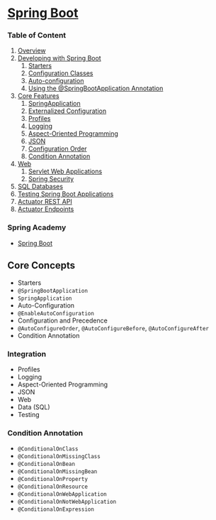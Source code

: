# [Spring Boot](https://docs.spring.io/spring-boot/)

### Table of Content
1. [Overview](https://docs.spring.io/spring-boot/)
2. [Developing with Spring Boot](https://docs.spring.io/spring-boot/reference/using/index.html)
   1. [Starters](https://docs.spring.io/spring-boot/reference/using/build-systems.html#using.build-systems.starters)
   2. [Configuration Classes](https://docs.spring.io/spring-boot/reference/using/configuration-classes.html)
   3. [Auto-configuration](https://docs.spring.io/spring-boot/reference/using/auto-configuration.html)
   4. [Using the @SpringBootApplication Annotation](https://docs.spring.io/spring-boot/reference/using/using-the-springbootapplication-annotation.html)
3. [Core Features](https://docs.spring.io/spring-boot/reference/features/index.html)
   1. [SpringApplication](https://docs.spring.io/spring-boot/reference/features/spring-application.html)
   2. [Externalized Configuration](https://docs.spring.io/spring-boot/reference/features/external-config.html)
   3. [Profiles](https://docs.spring.io/spring-boot/reference/features/profiles.html)
   4. [Logging](https://docs.spring.io/spring-boot/reference/features/logging.html)
   5. [Aspect-Oriented Programming](https://docs.spring.io/spring-boot/reference/features/aop.html)
   6. [JSON](https://docs.spring.io/spring-boot/reference/features/json.html)
   7. [Configuration Order](https://docs.spring.io/spring-boot/reference/features/developing-auto-configuration.html#features.developing-auto-configuration.locating-auto-configuration-candidates)
   8. [Condition Annotation](https://docs.spring.io/spring-boot/reference/features/developing-auto-configuration.html#features.developing-auto-configuration.condition-annotations)
4. [Web](https://docs.spring.io/spring-boot/reference/web/index.html)
   1. [Servlet Web Applications](https://docs.spring.io/spring-boot/reference/web/servlet.html)
   2. [Spring Security](https://docs.spring.io/spring-boot/reference/web/spring-security.html)
5. [SQL Databases](https://docs.spring.io/spring-boot/reference/data/sql.html)
6. [Testing Spring Boot Applications](https://docs.spring.io/spring-boot/reference/testing/spring-boot-applications.html)
7. [Actuator REST API](https://docs.spring.io/spring-boot/api/rest/actuator/index.html)
8. [Actuator Endpoints](https://docs.spring.io/spring-boot/reference/actuator/endpoints.html)

### Spring Academy
- [Spring Boot](https://spring.academy/courses/spring-boot)


## Core Concepts
- Starters
- `@SpringBootApplication`
- `SpringApplication`
- Auto-Configuration
- `@EnableAutoConfiguration`
- Configuration and Precedence
- `@AutoConfigureOrder`, `@AutoConfigureBefore`, `@AutoConfigureAfter`
- Condition Annotation

### Integration
- Profiles
- Logging
- Aspect-Oriented Programming
- JSON
- Web
- Data (SQL)
- Testing

### Condition Annotation
- `@ConditionalOnClass`
- `@ConditionalOnMissingClass`
- `@ConditionalOnBean`
- `@ConditionalOnMissingBean`
- `@ConditionalOnProperty`
- `@ConditionalOnResource`
- `@ConditionalOnWebApplication`
- `@ConditionalOnNotWebApplication`
- `@ConditionalOnExpression`
